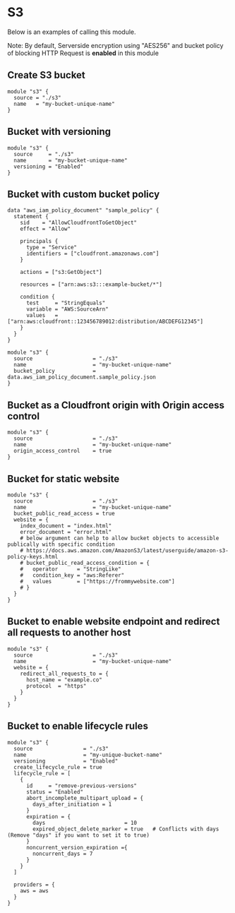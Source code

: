 # S3
Below is an examples of calling this module.

Note: By default, Serverside encryption using "AES256" and bucket policy of blocking HTTP Request is **enabled** in this module

## Create S3 bucket
```
module "s3" {
  source = "./s3"
  name   = "my-bucket-unique-name"
}
```

## Bucket with versioning
```
module "s3" {
  source     = "./s3"
  name       = "my-bucket-unique-name"
  versioning = "Enabled"
}
```

## Bucket with custom bucket policy
```
data "aws_iam_policy_document" "sample_policy" {
  statement {
    sid    = "AllowCloudfrontToGetObject"
    effect = "Allow"

    principals {
      type = "Service"
      identifiers = ["cloudfront.amazonaws.com"]
    }

    actions = ["s3:GetObject"]

    resources = ["arn:aws:s3:::example-bucket/*"]

    condition {
      test     = "StringEquals"
      variable = "AWS:SourceArn"
      values   = ["arn:aws:cloudfront::123456789012:distribution/ABCDEFG12345"] 
    }
  }
}

module "s3" {
  source                   = "./s3"
  name                     = "my-bucket-unique-name"
  bucket_policy            = data.aws_iam_policy_document.sample_policy.json
}
```

## Bucket as a Cloudfront origin with Origin access control
```
module "s3" {
  source                   = "./s3"
  name                     = "my-bucket-unique-name"
  origin_access_control    = true
}
```

## Bucket for static website
```
module "s3" {
  source                   = "./s3"
  name                     = "my-bucket-unique-name"
  bucket_public_read_access = true
  website = {
    index_document = "index.html"
    error_document = "error.html"
    # below argument can help to allow bucket objects to accessible publically with specific condition
    # https://docs.aws.amazon.com/AmazonS3/latest/userguide/amazon-s3-policy-keys.html
    # bucket_public_read_access_condition = {
    #   operator      = "StringLike"
    #   condition_key = "aws:Referer"
    #   values        = ["https://frommywebsite.com"]
    # }
  }
}
```

## Bucket to enable website endpoint and redirect all requests to another host
```
module "s3" {
  source                   = "./s3"
  name                     = "my-bucket-unique-name"
  website = {
    redirect_all_requests_to = {
      host_name = "example.co"
      protocol  = "https"
    }
  }
}
```

## Bucket to enable lifecycle rules
```
module "s3" {
  source                = "./s3"
  name                  = "my-unique-bucket-name"
  versioning            = "Enabled"
  create_lifecycle_rule = true
  lifecycle_rule = [
    {
      id     = "remove-previous-versions"
      status = "Enabled"
      abort_incomplete_multipart_upload = {
        days_after_initiation = 1
      }
      expiration = {
        days                         = 10
        expired_object_delete_marker = true   # Conflicts with days (Remove "days" if you want to set it to true)
      }
      noncurrent_version_expiration ={
        noncurrent_days = 7
      }
    }
  ]

  providers = {
    aws = aws
  }
}
```